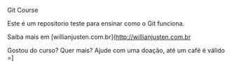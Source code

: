 Git Course

Este é um repositorio teste para ensinar como o Git funciona. 

Saiba mais em [willianjusten.com.br](http://willianjusten.com.br

Gostou do curso? Quer mais? Ajude com uma doação, até um café é válido =]
